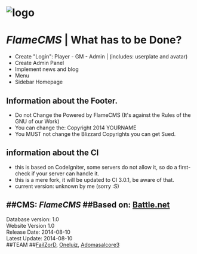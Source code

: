 # ![logo](https://raw.githubusercontent.com/FlameNET/FlameCMS-2/master/install/images/64x264.png)
# *FlameCMS* | What has to be Done?

+ Create "Login": Player - GM - Admin | (includes: userplate and avatar)
+ Create Admin Panel
+ Implement news and blog
+ Menu
+ Sidebar Homepage

## Information about the Footer.
+ Do not Change the Powered by FlameCMS (It's against the Rules of the GNU of our Work)
+ You can change the: Copyright 2014 YOURNAME
+ You MUST not change the Blizzard Copyrights you can get Sued.

## information about the CI
+ this is based on CodeIgniter, some servers do not allow it, so do a first-check if your server can handle it.
+ this is a mere fork, it will be updated to CI 3.0.1, be aware of that.
+ current version: unknown by me (sorry :S)

 ##CMS:				*FlameCMS*
 ##Based on:		[Battle.net](http://us.battle.net)
 --------------------------------------------------------------
 Database version:		1.0<br/>
 Website Version			1.0<br/>
 Release Date:				2014-08-10<br/>
 Latest Update:				2014-08-10<br/>
 ##TEAM
 ##[FailZorD](https://github.com/FailZorD), [Oneluiz](https://github.com/oneluiz), [Adomasalcore3](https://github.com/adomasalcore3)
